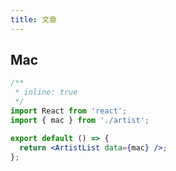```yaml
---
title: 文章
---
```


## Mac

```jsx
/**
 * inline: true
 */
import React from 'react';
import { mac } from './artist';

export default () => {
  return <ArtistList data={mac} />;
};
```

<ArtistList data={mac} />
